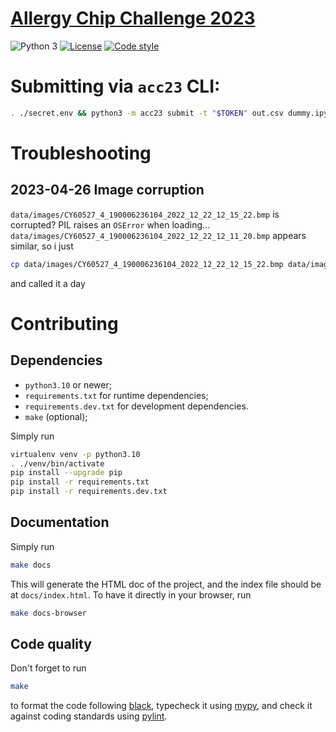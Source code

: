 # [Allergy Chip Challenge 2023](https://app.trustii.io/datasets/1439)

![Python 3](https://img.shields.io/badge/python-3-blue?logo=python)
[![License](https://img.shields.io/badge/license-MIT-green)](https://choosealicense.com/licenses/mit/)
[![Code style](https://img.shields.io/badge/style-black-black)](https://pypi.org/project/black)

# Submitting via `acc23` CLI:

```sh
. ./secret.env && python3 -m acc23 submit -t "$TOKEN" out.csv dummy.ipynb
```

# Troubleshooting

## 2023-04-26 Image corruption

`data/images/CY60527_4_190006236104_2022_12_22_12_15_22.bmp` is corrupted? PIL
raises an `OSError` when loading...
`data/images/CY60527_4_190006236104_2022_12_22_12_11_20.bmp` appears similar,
so i just

```sh
cp data/images/CY60527_4_190006236104_2022_12_22_12_15_22.bmp data/images/CY60527_4_190006236104_2022_12_22_12_11_20.bmp
```

and called it a day


# Contributing

## Dependencies

* `python3.10` or newer;
* `requirements.txt` for runtime dependencies;
* `requirements.dev.txt` for development dependencies.
* `make` (optional);

Simply run
```sh
virtualenv venv -p python3.10
. ./venv/bin/activate
pip install --upgrade pip
pip install -r requirements.txt
pip install -r requirements.dev.txt
```

## Documentation

Simply run
```sh
make docs
```
This will generate the HTML doc of the project, and the index file should be at
`docs/index.html`. To have it directly in your browser, run
```sh
make docs-browser
```

## Code quality

Don't forget to run
```sh
make
```
to format the code following [black](https://pypi.org/project/black/),
typecheck it using [mypy](http://mypy-lang.org/), and check it against coding
standards using [pylint](https://pylint.org/).
